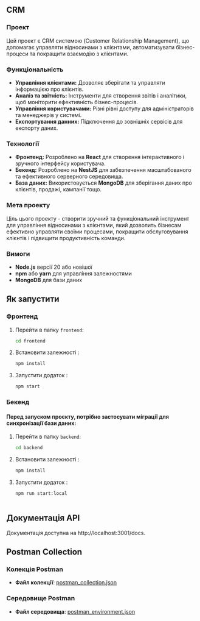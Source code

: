 ## CRM  

### Проект

Цей проект є CRM системою (Customer Relationship Management), що допомагає управляти відносинами з клієнтами, автоматизувати бізнес-процеси та покращити взаємодію з клієнтами.

### Функціональність

- **Управління клієнтами:** Дозволяє зберігати та управляти інформацією про клієнтів.
- **Аналіз та звітність:** Інструменти для створення звітів і аналітики, щоб моніторити ефективність бізнес-процесів.
- **Управління користувачами:** Різні рівні доступу для адміністраторів та менеджерів у системі.
- **Експортування данних:** Підключення до зовнішніх сервісів для експорту даних.

### Технології

- **Фронтенд:** Розроблено на **React** для створення інтерактивного і зручного інтерфейсу користувача.
- **Бекенд:** Розроблено на **NestJS** для забезпечення масштабованого та ефективного серверного середовища.
- **База даних:** Використовується **MongoDB** для зберігання даних про клієнтів, продажі, кампанії тощо.

### Мета проекту

Ціль цього проекту - створити зручний та функціональний інструмент для управління відносинами з клієнтами, який дозволить бізнесам ефективно управляти своїми процесами, покращити обслуговування клієнтів і підвищити продуктивність команди.

### Вимоги

- **Node.js** версії 20 або новішої
- **npm** або **yarn** для управління залежностями
- **MongoDB** для бази даних



## Як запустити

### Фронтенд

1. Перейти в папку `frontend`:
   ```bash
   cd frontend
2. Встановити залежності :
   ```bash
   npm install
3. Запустити додаток :
   ```bash
   npm start

### Бекенд


#### Перед запуском проєкту, потрібно застосувати міграції для синхронізації бази даних:

1. Перейти в папку `backend`:
   ```bash
   cd backend

2. Встановити залежності :
   ```bash
   npm install

[//]: # (3. Запустіть команду для застосування міграцій:)

[//]: # (   ```bash)

[//]: # (   npm run migrate:up)


3. Запустити додаток :
   ```bash
   npm run start:local
 

## Документація API
Документація доступна на http://localhost:3001/docs.

## Postman Collection
### Колекція Postman

- **Файл колекції**: [postman_collection.json](./postman_collection.json)

### Середовище Postman

- **Файл середовища**: [postman_environment.json](./postman_environment.json)
